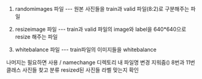 1. randomimages 파일 --- 원본 사진들을 train과 valid 파일(8:2)로 구분해주는 파일

2. resizeimage 파일 --- train과 valid 파일의 image와 label을 640*640으로 resize 해주는 파일

3. whitebalance 파일 --- train파일의 이미지들을 whitebalance



나머지는 필요하면 사용 / 
namechange 디렉토리 내 파일명 변경 지워줌()
8번과 11번 클래스 사진들 찾고 분류
resized된 사진들 라벨 맞는지 확인
